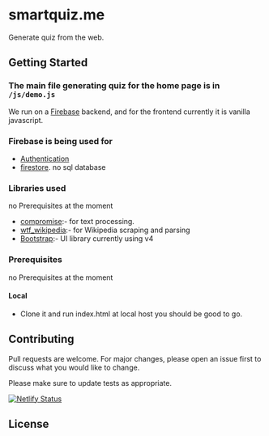 # smartquiz.me

Generate quiz from the web.

## Getting Started

### The main file generating quiz for the home page is in `/js/demo.js`
We run on a [Firebase](https://firebase.google.com/) backend, and for the frontend currently it is vanilla javascript. 


### Firebase is being used for
- [Authentication](https://firebase.google.com/docs/auth/web/start)
- [firestore](https://firebase.google.com/docs/firestore). no sql database


### Libraries used
no Prerequisites at the moment
- [compromise](https://github.com/spencermountain/compromise):- for text processing.
- [wtf_wikipedia](https://github.com/spencermountain/wtf_wikipedia):- for Wikipedia scraping and parsing 
- [Bootstrap](https://getbootstrap.com/):- UI library currently using v4 


### Prerequisites
no Prerequisites at the moment

#### Local

- Clone it and run index.html at local host you should be good to go.


## Contributing
Pull requests are welcome. For major changes, please open an issue first to discuss what you would like to change.

Please make sure to update tests as appropriate.


[![Netlify Status](https://api.netlify.com/api/v1/badges/e378ae05-8cd4-4f28-aac1-6520dfd61f14/deploy-status)](https://app.netlify.com/sites/smartquiz/deploys)
## License